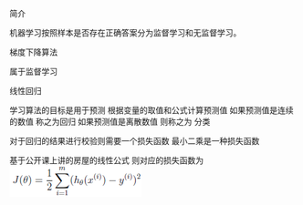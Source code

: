 简介

机器学习按照样本是否存在正确答案分为监督学习和无监督学习。

梯度下降算法

属于监督学习

线性回归

学习算法的目标是用于预测 根据变量的取值和公式计算预测值 如果预测值是连续的数值 称之为回归 如果预测值是离散数值 则称之为 分类 

对于回归的结果进行校验则需要一个损失函数 最小二乘是一种损失函数 

基于公开课上讲的房屋的线性公式 则对应的损失函数为 ![](/assets/lossfunction.png)



